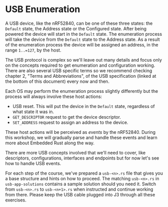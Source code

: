 # USB Enumeration

A USB device, like the nRF52840, can be one of these three states: the `Default` state, the Address state or the Configured state. After being powered the device will start in the `Default` state. The enumeration process will take the device from the `Default` state to the Address state. As a result of the enumeration process the device will be assigned an address, in the range `1..=127`, by the host.

The USB protocol is complex so we'll leave out many details and focus only on the concepts required to get enumeration and configuration working. There are also several USB specific terms so we recommend checking chapter 2, "Terms and Abbreviations", of the USB specification (linked at the bottom of this document) every now and then.

Each OS may perform the enumeration process slightly differently but the process will always involve these host actions:

- USB reset. This will put the device in the `Default` state, regardless of what state it was in.
- `GET_DESCRIPTOR` request to get the device descriptor.
- `SET_ADDRESS` request to assign an address to the device.

These host actions will be perceived as *events* by the nRF52840. During this workshop, we will gradually parse and handle these events and learn more about Embedded Rust along the way.

There are more USB concepts involved that we'll need to cover, like descriptors, configurations, interfaces and endpoints but for now let's see how to handle USB events.

For each step of the course, we've prepared a `usb-<n>.rs` file that gives you a base structure and hints on how to proceed. The matching `usb-<n>.rs` in `usb-app-solutions` contains a sample solution should you need it. Switch from `usb-<n>.rs` to `usb-<n+1>.rs` when instructed and continue working from there. Please keep the USB cable plugged into J3 through all these exercises.
